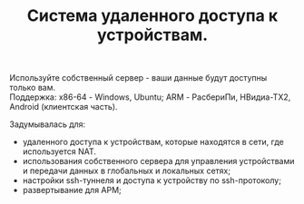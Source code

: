 <h1 align="center">
  Система удаленного доступа к устройствам.
</h1>

<br>

Используйте собственный сервер - ваши данные будут доступны только вам.
<br>
Поддержка: х86-64 - Windows, Ubuntu; ARM - РасбериПи, НВидиа-ТХ2, Android (клиентская часть).

Задумывалась для:
- удаленного доступа к устройствам, которые находятся в сети, где используется NAT.
- использования собственного сервера для управления устройствами и передачи данных в глобальных и локальных сетях;
- настройки ssh-туннеля и доступа к устройству по ssh-протоколу;
- развертывание для АРМ;

